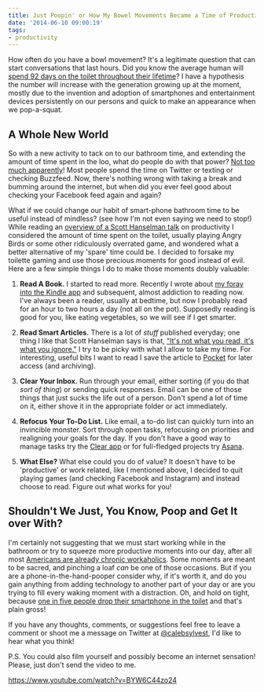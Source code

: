 ```yaml
---
title: Just Poopin' or How My Bowel Movements Became a Time of Productivity
date: '2014-06-10 09:00:19'
tags:
- productivity
---
```


How often do you have a bowl movement? It's a legitimate question that can start conversations that last hours. Did you know the average human will <a href="http://www.scotsman.com/news/how-long-do-we-spend-in-bathroom-1-189-years-1-1072528">spend 92 days on the toilet throughout their lifetime</a>? I have a hypothesis the number will increase with the generation growing up at the moment, mostly due to the invention and adoption of smartphones and entertainment devices persistently on our persons and quick to make an appearance when we pop-a-squat. 
<!--more-->

<h2>A Whole New World</h2>

So with a new activity to tack on to our bathroom time, and extending the amount of time spent in the loo, what do people do with that power? <a href="http://www.buzzfeed.com/katieheaney/everyone-is-using-their-smartphones-on-the-toilet">Not too much apparently</a>! Most people spend the time on Twitter or texting or checking Buzzfeed. Now, there's nothing wrong with taking a break and bumming around the internet, but when did you ever feel good about checking your Facebook feed again and again?

What if we could change our habit of smart-phone bathroom time to be useful instead of mindless? (see how I'm not even saying we need to stop!) While reading an <a href="https://zapier.com/blog/scale-yourself-scott-hanselman/">overview of a Scott Hanselman talk</a> on productivity I considered the amount of time spent on the toilet, usually playing Angry Birds or some other ridiculously overrated game, and wondered what a better alternative of my 'spare' time could be. I decided to forsake my toilette gaming and use those precious moments for good instead of evil. Here are a few simple things I do to make those moments doubly valuable:

<ol>
<li><strong>Read A Book.</strong> I started to read more. Recently I wrote about <a href="http://calebsylvest.com/accepting-technology-gave-tried-kindle-app/">my foray into the Kindle app</a> and subsequent, almost addiction to reading now. I've always been a reader, usually at bedtime, but now I probably read for an hour to two hours a day (not all on the pot). Supposedly reading is good for you, like eating vegetables, so we will see if I get smarter.</p></li>
<li><p><strong>Read Smart Articles.</strong> There is a lot of <em>stuff</em> published everyday; one thing I like that Scott Hanselman says is that, <a href="http://www.hanselman.com/blog/ItsNotWhatYouReadItsWhatYouIgnoreVideoOfScottHanselmansPersonalProductivityTips.aspx">"It's not what you read, it's what you ignore."</a> I try to be picky with what I allow to take my time. For interesting, useful bits I want to read I save the article to <a href="http://getpocket.com/">Pocket</a> for later access (and archiving).</p></li>
<li><p><strong>Clear Your Inbox.</strong> Run through your email, either sorting (if you do that <em>sort of thing</em>) or sending quick responses. Email can be one of those things that just sucks the life out of a person. Don't spend a lot of time on it, either shove it in the appropriate folder or act immediately.</p></li>
<li><p><strong>Refocus Your To-Do List.</strong> Like email, a to-do list can quickly turn into an invincible monster. Sort through open tasks, refocusing on priorities and realigning your goals for the day. If you don't have a good way to manage tasks try the <a href="http://realmacsoftware.com/clear">Clear app</a> or for full-fledged projects try <a href="asana.com">Asana</a>.</p></li>
<li><p><strong>What Else?</strong> What else could you do of value? It doesn't have to be 'productive' or work related, like I mentioned above, I decided to quit playing games (and checking Facebook and Instagram) and instead choose to read. Figure out what works for you!</p></li>
</ol>

<h2>Shouldn't We Just, You Know, Poop and Get It over With?</h2>

<p>I'm certainly not suggesting that we must start working while in the bathroom or try to squeeze more productive moments into our day, after all most <a href="http://www.cnbc.com/id/101549114">Americans are already chronic workaholics</a>. Some moments are meant to be sacred, and pinching a loaf <em>can</em> be one of those occasions. But if you are a phone-in-the-hand-pooper consider why, if it's worth it, and do you gain anything from adding technology to another part of your day or are you trying to fill every waking moment with a distraction. Oh, and hold on tight, because <a href="http://www.digitaltrends.com/mobile/nearly-1-in-5-people-drop-their-smartphone-in-the-toilet/#!WO8WT">one in five people drop their smartphone in the toilet</a> and that's plain gross!

If you have any thoughts, comments, or suggestions feel free to leave a comment or shoot me a message on Twitter at <a href="https://twitter.com/calebsylvest">@calebsylvest</a>, I'd like to hear what you think!

P.S. You could also film yourself and possibly become an internet sensation! Please, just don't send the video to me.

https://www.youtube.com/watch?v=BYW6C44zo24
